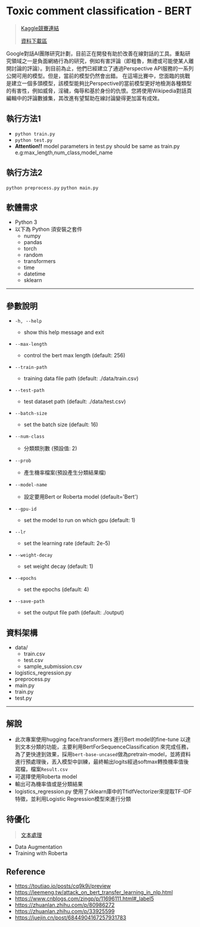 # Toxic comment classification - BERT 

> [Kaggle競賽連結](https://www.kaggle.com/c/jigsaw-toxic-comment-classification-challenge/)
>
> [資料下載區](https://www.kaggle.com/c/jigsaw-toxic-comment-classification-challenge/data)

Google對話AI團隊研究計劃，目前正在開發有助於改善在線對話的工具。重點研究領域之一是負面網絡行為的研究，例如有害評論（即粗魯，無禮或可能使某人離開討論的評論）。到目前為止，他們已經建立了通過Perspective API服務的一系列公開可用的模型。但是，當前的模型仍然會出錯。
在這場比賽中，您面臨的挑戰是建立一個多頭模型，該模型能夠比Perspective的當前模型更好地檢測各種類型的有害性，例如威脅，淫穢，侮辱和基於身份的仇恨。您將使用Wikipedia對話頁編輯中的評論數據集，其改進有望幫助在線討論變得更加富有成效。


## 執行方法1
- ```python train.py```
- ```python test.py```
- **Attention!!** model parameters in test.py should be same as train.py e.g:max_length,num_class,model_name

## 執行方法2
```python preprocess.py```
```python main.py```

## 軟體需求

- Python 3
- 以下為 Python 須安裝之套件
  - numpy
  - pandas
  - torch
  - random
  - transformers
  - time
  - datetime
  - sklearn
---

## 參數說明

- ```-h, --help```
  
  - show this help message and exit

- ```--max-length```

  - control the bert max length (default: 256)

- ```--train-path```

  - training data file path (default: ./data/train.csv)

- ```--test-path```

  - test dataset path (default: ./data/test.csv)

- ```--batch-size```

  - set the batch size (default: 16)

- ```--num-class```

  - 分類類別數 (預設值: 2)

- ```--prob```

  - 產生機率檔案(預設產生分類結果檔)

- ```--model-name```

  - 設定要用Bert or Roberta model (default='Bert')

- ```--gpu-id```
  - set the model to run on which gpu (default: 1)

- ```--lr```
  - set the learning rate (default: 2e-5)

- ```--weight-decay```
  - set weight decay (default: 1)

- ```--epochs```
  - set the epochs (default: 4)

- ```--save-path```
  - set the output file  path (default: ./output)

## 資料架構
- data/
  - train.csv
  - test.csv
  - sample_submission.csv
- logistics_regression.py
- preprocess.py
- main.py
- train.py
- test.py
---

## 解說
* 此次專案使用hugging face/transformers 進行Bert model的fine-tune 以達到文本分類的功能，主要利用BertForSequenceClassification 來完成任務，為了更快達到效果，採用`bert-base-uncased`做為pretrain-model，並將資料進行預處理後，丟入模型中訓練，最終輸出logits經過softmax轉換機率值後寫檔，檔案`Result.csv`
* 可選擇使用Roberta model
* 輸出可為機率值或是分類結果
* logistics_regression.py 使用了sklearn庫中的TfidfVectorizer來提取TF-IDF特徵，並利用Logistic Regression模型來進行分類

## 待優化

> [文本處理](https://cloud.tencent.com/developer/article/1616750)
* Data Augmentation
* Training with Roberta

## Reference
* https://toutiao.io/posts/cq9k9i/preview
* https://leemeng.tw/attack_on_bert_transfer_learning_in_nlp.html
* https://www.cnblogs.com/zingp/p/11696111.html#_label5
* https://zhuanlan.zhihu.com/p/80986272
* https://zhuanlan.zhihu.com/p/33925599
* https://juejin.cn/post/6844904167257931783
